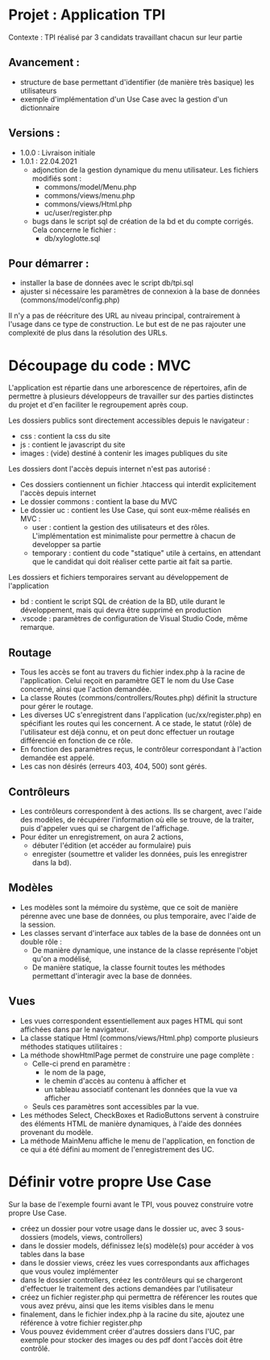 # Projet : Application TPI
Contexte : TPI réalisé par 3 candidats travaillant chacun sur leur partie
## Avancement : 
- structure de base permettant d'identifier (de manière très basique) les utilisateurs
- exemple d'implémentation d'un Use Case avec la gestion d'un dictionnaire

## Versions : 
- 1.0.0 : Livraison initiale
- 1.0.1 : 22.04.2021
  - adjonction de la gestion dynamique du menu utilisateur. Les fichiers modifiés sont :
    - commons/model/Menu.php
    - commons/views/menu.php
    - commons/views/Html.php
    - uc/user/register.php 
  - bugs dans le script sql de création de la bd et du compte corrigés. Cela concerne le fichier :
    - db/xyloglotte.sql

## Pour démarrer :
- installer la base de données avec le script db/tpi.sql
- ajuster si nécessaire les paramètres de connexion à la base de données (commons/model/config.php)

Il n'y a pas de réécriture des URL au niveau principal, contrairement à l'usage dans ce type de construction.
Le but est de ne pas rajouter une complexité de plus dans la résolution des URLs.



# Découpage du code : MVC
L'application est répartie dans une arborescence de répertoires, afin de permettre à plusieurs développeurs de travailler sur des parties distinctes du projet et d'en faciliter le regroupement après coup.

Les dossiers publics sont directement accessibles depuis le navigateur :
- css : contient la css du site
- js : contient le javascript du site
- images : (vide) destiné à contenir les images publiques du site 

Les dossiers dont l'accès depuis internet n'est pas autorisé :
- Ces dossiers contiennent un fichier .htaccess qui interdit explicitement l'accès depuis internet 
- Le dossier commons : contient la base du MVC
- Le dossier uc : contient les Use Case, qui sont eux-même réalisés en MVC :
  - user : contient la gestion des utilisateurs et des rôles. L'implémentation est minimaliste pour permettre à chacun de developper sa partie
  - temporary : contient du code "statique" utile à certains, en attendant que le candidat qui doit réaliser cette partie ait fait sa partie. 

Les dossiers et fichiers temporaires servant au développement de l'application
- bd : contient le script SQL de création de la BD, utile durant le développement, mais qui devra être supprimé en production
- .vscode : paramètres de configuration de Visual Studio Code, même remarque.

## Routage
- Tous les accès se font au travers du fichier index.php à la racine de l'application. Celui reçoit en paramètre GET le nom du Use Case concerné, ainsi que l'action demandée.
- La classe Routes (commons/controllers/Routes.php) définit la structure pour gérer le routage.
- Les diverses UC s'enregistrent dans l'application (uc/xx/register.php) en spécifiant les routes qui les concernent. A ce stade, le statut (rôle) de l'utilisateur est déjà connu, et on peut donc effectuer un routage différencié en fonction de ce rôle.
- En fonction des paramètres reçus, le contrôleur correspondant à l'action demandée est appelé.
- Les cas non désirés (erreurs 403, 404, 500) sont gérés.
  
## Contrôleurs
- Les contrôleurs correspondent à des actions. Ils se chargent, avec l'aide des modèles, de récupérer l'information où elle se trouve, de la traiter, puis d'appeler vues qui se chargent de l'affichage.
- Pour éditer un enregistrement, on aura 2 actions, 
  - débuter l'édition (et accéder au formulaire) puis 
  - enregister (soumettre et valider les données, puis les enregistrer dans la bd).

## Modèles
- Les modèles sont la mémoire du système, que ce soit de manière pérenne avec une base de données, ou plus temporaire, avec l'aide de la session.
- Les classes servant d'interface aux tables de la base de données ont un double rôle :
  - De manière dynamique, une instance de la classe représente l'objet qu'on a modélisé,
  - De manière statique, la classe fournit toutes les méthodes permettant d'interagir avec la base de données.

## Vues
- Les vues correspondent essentiellement aux pages HTML qui sont affichées dans par le navigateur.
- La classe statique Html (commons/views/Html.php) comporte plusieurs méthodes statiques utilitaires :
- La méthode showHtmlPage permet de construire une page complète :
  - Celle-ci prend en paramètre :
    - le nom de la page, 
    - le chemin d'accès au contenu à afficher et 
    - un tableau associatif contenant les données que la vue va afficher
  - Seuls ces paramètres sont accessibles par la vue.
- Les méthodes Select, CheckBoxes et RadioButtons servent à construire des éléments HTML de manière dynamiques, à l'aide des données provenant du modèle.
- La méthode MainMenu affiche le menu de l'application, en fonction de ce qui a été défini au moment de l'enregistrement des UC.

# Définir votre propre Use Case

Sur la base de l'exemple fourni avant le TPI, vous pouvez construire votre propre Use Case.
- créez un dossier pour votre usage dans le dossier uc, avec 3 sous-dossiers (models, views, controllers)
- dans le dossier models, définissez le(s) modèle(s) pour accéder à vos tables dans la base
- dans le dossier views, créez les vues correspondants aux affichages que vous voulez implémenter
- dans le dossier controllers, créez les contrôleurs qui se chargeront d'effectuer le traitement des actions demandées par l'utilisateur
- créez un fichier register.php qui permettra de référencer les routes que vous avez prévu, ainsi que les items visibles dans le menu
- finalement, dans le fichier index.php à la racine du site, ajoutez une référence à votre fichier register.php
- Vous pouvez évidemment créer d'autres dossiers dans l'UC, par exemple pour stocker des images ou des pdf dont l'accès doit être contrôlé.